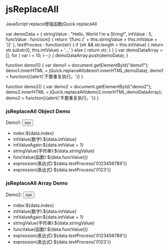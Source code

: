 jsReplaceAll
==============

JavaScript replace增强函数jQuick.replaceAll


var demoData = {
    stringValue : "Hello, World I'm a String!",
    intValue : 5,
    funcValue : function() {
        return '[func:(' + this.stringValue + this.intValue + ')]'
    },
    textProcess : function(str) {
        if (str && str.length > this.intValue) {
            return str.substr(0, this.intValue) + '...'
        } else {
            return str;
        }
    }
}
var demoDataArray = [];
for ( var i = 10; i--;) {
    demoDataArray.push(demoData);
}

function demo1() {
    var demo1 = document.getElementById("demo1");
    demo1.innerHTML = jQuick.replaceAll(demo1.innerHTML,demoData);
    demo1 = function(){alert('不要重复执行。')}
}

function demo2() {
    var demo2 = document.getElementById("demo2");
    demo2.innerHTML = jQuick.replaceAll(demo2.innerHTML,demoDataArray);
    demo2 = function(){alert('不要重复执行。')}
}
<h3>jsReplaceAll Object Demo</h3>

Demo1:
<input type="button" value="run" onclick="demo1();" />
<div id="demo1">
    <ul>
        <li>index:${data.index}</li>
        <li>intValue(数字):${data.intValue}</li>
        <li>intValueAgain:${data.intValue + 1}</li>
        <li>stringValue(字符串):${data.stringValue}</li>
        <li>funcValue(函数):${data.funcValue()}</li>
        <li>expression(表达式):${data.textProcess('0123456789')}</li>
        <li>expression(表达式):${data.textProcess('0123')}</li>
    </ul>
</div>

<h3>jsReplaceAll Array Demo</h3>

Demo2:
<input type="button" value="run" onclick="demo2();" />
<div id="demo2">
    <ul>
        <li>index:${data.index}</li>
        <li>intValue(数字):${data.intValue}</li>
        <li>intValueAgain:${data.intValue + 1}</li>
        <li>stringValue(字符串):${data.stringValue}</li>
        <li>funcValue(函数):${data.funcValue()}</li>
        <li>expression(表达式):${data.textProcess('0123456789')}</li>
        <li>expression(表达式):${data.textProcess('0123')}</li>
    </ul>
</div>
